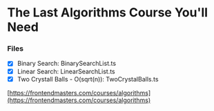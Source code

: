 # The Last Algorithms Course You'll Need

### Files

- [x] Binary Search: BinarySearchList.ts
- [x] Linear Search: LinearSearchList.ts
- [x] Two Crystall Balls - O(sqrt(n)): TwoCrystalBalls.ts

[https://frontendmasters.com/courses/algorithms](https://frontendmasters.com/courses/algorithms)
